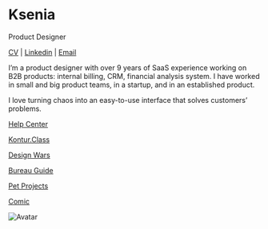 # Ksenia
Product Designer

[CV](https://www.notion.so/CV-393f4f5d0de346a6bc8c4f827f569600) | [Linkedin](https://www.linkedin.com/in/kseniailinykh/) | [Email](mailto:ksenia.ilinyh@gmail.com)

I’m a product designer with over 9 years of SaaS experience working on B2B products: internal billing, CRM, financial analysis system. I have worked in small and big product teams, in a startup, and in an established product.

I love turning chaos into an easy-to-use interface that solves customers’ problems.

[Help Center](https://www.notion.so/Help-Center-8e1a41d4309c455f8e54197a84f58210)

[Kontur.Class](https://www.notion.so/Kontur-Class-607cd898f81e47eb8b80b6f96f52b6ff)

[Design Wars](https://www.notion.so/Design-Wars-eb4fa63e58614d72939f2e754aa7013d)

[Bureau Guide](https://www.notion.so/Bureau-Guide-2ead626d8a0742dba0dc683a21852ae0)

[Pet Projects](https://www.notion.so/Pet-Projects-f07a543559ae4465bbd19120b9e30887)

[Comic](https://www.notion.so/Comic-fe72ab817f444459bfde52c4a9bdb7fa)

![Avatar](public/back.jpg)
